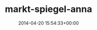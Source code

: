 ---
title:		"markt-spiegel-anna"
mediatype:		"upload"
description:		"TBC"
date:		"2014-04-20 15:54:33+00:00"
album:		"experimental"
filename:		"markt-spiegel-anna.md"
series:		""
cl_public_id:		"experimental/markt-spiegel-anna"
cl_version:		1497004404
format:		"tiff"
bytes:		3983996
width:		2158
height:		1440
exposure_mode:		"Auto"
program:		"Aperture-priority AE"
aperture:		"1.4"
focal_length:		"50.0 mm"
iso:		"100"
shutter_speed:		"1/3200"
metering:		"Center-weighted average"
flash:		"Off, Did not fire"
white_balance:		"Custom"
colour_temp:		"6000"
has_crop:		"false"
orientation:		"Horizontal (normal)"
camera_model:		"NIKON D800"
lens_info:		"0mm f/0"
artist:		"No artist info"
x_resolution:		"300"
y_resolution:		"300"
---
